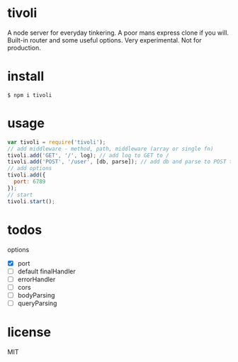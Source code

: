 # tivoli
A node server for everyday tinkering. A poor mans express clone if you will. Built-in router and some useful options. Very experimental. Not for production.

# install
```
$ npm i tivoli
```

# usage
```javascript
var tivoli = require('tivoli');
// add middleware - method, path, middleware (array or single fn)
tivoli.add('GET', '/', log); // add log to GET to /
tivoli.add('POST', '/user', [db, parse]); // add db and parse to POST to /user
// add options
tivoli.add({
  port: 6789
});
// start
tivoli.start();
```

# todos
options
- [x] port
- [ ] default finalHandler
- [ ] errorHandler
- [ ] cors
- [ ] bodyParsing
- [ ] queryParsing

# license
MIT

